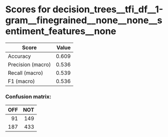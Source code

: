 # Scores for decision_trees__tfi_df__1-gram__finegrained__none__none__sentiment_features__none
|      Score      |Value|
|-----------------|----:|
|Accuracy         |0.609|
|Precision (macro)|0.536|
|Recall (macro)   |0.539|
|F1 (macro)       |0.536|

### Confusion matrix:
|OFF|NOT|
|--:|--:|
| 91|149|
|187|433|
